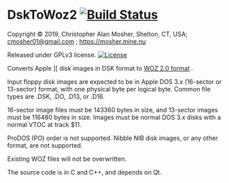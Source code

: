 # DskToWoz2 [![Build Status](https://travis-ci.com/cmosher01/DskToWoz2.svg?branch=master)](https://travis-ci.com/cmosher01/DskToWoz2)

Copyright © 2019, Christopher Alan Mosher, Shelton, CT, USA; cmosher01@gmail.com ; https://mosher.mine.nu

Released under GPLv3 license. [![License](https://img.shields.io/github/license/cmosher01/DskToWoz2.svg)](https://www.gnu.org/licenses/gpl.html)



Converts Apple ][ disk images in DSK format to [WOZ 2.0 format](https://applesaucefdc.com/woz/reference2/) .



Input floppy disk images are expected to be in Apple DOS 3.x (16-sector or 13-sector)
format, with one physical byte per logical byte. Common file types are .DSK, .DO, .D13, or .D16.

16-sector image files must be 143360 bytes in size, and 13-sector images must be 116480 bytes in size.
Images must be normal DOS 3.x disks with a normal VTOC at track $11.

ProDOS (PO) order is not supported. Nibble NIB disk images, or any other format, are not supported.

Existing WOZ files will not be overwritten.

The source code is in C and C++, and depends on Qt.
